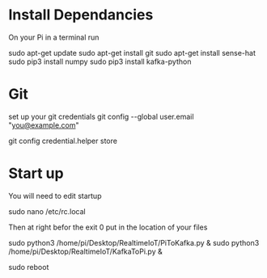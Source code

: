 # Install Dependancies
On your Pi in a terminal run

sudo apt-get update
sudo apt-get install git
sudo apt-get install sense-hat
sudo pip3 install numpy
sudo pip3 install kafka-python

# Git
set up your git credentials
git config --global user.email "you@example.com"

git config credential.helper store


# Start up
You will need to edit startup

sudo nano /etc/rc.local

Then at right befor the exit 0 put in the location of your files



sudo python3 /home/pi/Desktop/RealtimeIoT/PiToKafka.py &
sudo python3 /home/pi/Desktop/RealtimeIoT/KafkaToPi.py &






sudo reboot
